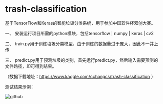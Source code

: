 # trash-classification
基于TensorFlow和Keras的智能垃圾分类系统，用于参加中国软件杯双创大赛。

一、 安装运行项目所需的python模块，包括tensorflow | numpy | keras | cv2

二、 train.py用于训练垃圾分类模型，由于训练的数据量过于庞大，因此不一并上传

三、 predict.py用于预测垃圾的类别，首先运行predict.py，然后输入需要预测的文件路径，即可得到结果。

（数据下载地址：https://www.kaggle.com/cchangcs/trash-classification ）

测试结果示例：

![github](https://github.com/MrJoeyM/trash-classification/blob/master/%E6%B5%8B%E8%AF%95/%E6%B5%8B%E8%AF%95%E7%BB%93%E6%9E%9C%E7%A4%BA%E4%BE%8B/cardboard_test_result1.png "github")  
